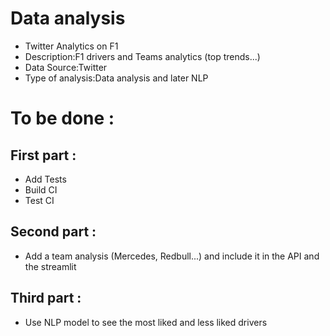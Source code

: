# Data analysis
- Twitter Analytics on F1
- Description:F1 drivers and Teams analytics (top trends...)
- Data Source:Twitter
- Type of analysis:Data analysis and later NLP


# To be done :

## First part :
- Add Tests
- Build CI
- Test CI

## Second part :
- Add a team analysis (Mercedes, Redbull...) and include it in the API and the streamlit

## Third part :
- Use NLP model to see the most liked and less liked drivers
